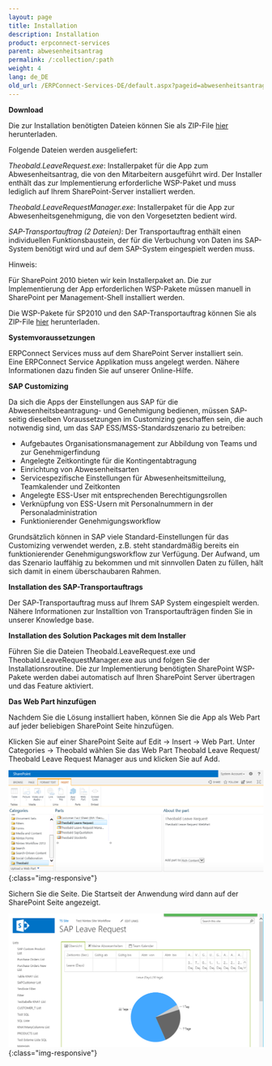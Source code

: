 ```yaml
---
layout: page
title: Installation
description: Installation
product: erpconnect-services
parent: abwesenheitsantrag
permalink: /:collection/:path
weight: 4
lang: de_DE
old_url: /ERPConnect-Services-DE/default.aspx?pageid=abwesenheitsantrag-install
---
```


**Download**

Die zur Installation benötigten Dateien können Sie als ZIP-File [hier](https://my.theobald-software.com/files/ECS/Theobald.LeaveRequest.zip) herunterladen.

Folgende Dateien werden ausgeliefert:

*Theobald.LeaveRequest.exe*: Installerpaket für die App zum Abwesenheitsantrag, die von den Mitarbeitern ausgeführt wird. Der Installer enthält das zur Implementierung erforderliche WSP-Paket und muss lediglich auf Ihrem SharePoint-Server installiert werden.  

*Theobald.LeaveRequestManager.exe*: Installerpaket für die App zur Abwesenheitsgenehmigung, die von den Vorgesetzten bedient wird. 

*SAP-Transportauftrag (2 Dateien)*: Der Transportauftrag enthält einen individuellen Funktionsbaustein, der für die Verbuchung von Daten ins SAP-System benötigt wird und auf dem SAP-System eingespielt werden muss.

Hinweis: 

Für SharePoint 2010 bieten wir kein Installerpaket an. Die zur Implementierung der App erforderlichen WSP-Pakete müssen manuell in SharePoint per Management-Shell installiert werden. 

Die WSP-Pakete für SP2010 und den SAP-Transportauftrag können Sie als ZIP-File [hier](https://my.theobald-software.com/files/ECS/Theobald.LeaveRequestSP2010.zip) herunterladen.  


**Systemvoraussetzungen** 

ERPConnect Services muss auf dem SharePoint Server installiert sein.<br>
Eine ERPConnect Service Applikation muss angelegt werden. Nähere Informationen dazu finden Sie auf unserer Online-Hilfe.   


**SAP Customizing**

Da sich die Apps der Einstellungen aus SAP für die Abwesenheitsbeantragung- und Genehmigung bedienen, müssen SAP-seitig dieselben Voraussetzungen im Customizing geschaffen sein, die auch notwendig sind, um das SAP ESS/MSS-Standardszenario zu betreiben:

- Aufgebautes Organisationsmanagement zur Abbildung von Teams und zur Genehmigerfindung
- Angelegte Zeitkontingte für die Kontingentabtragung 
- Einrichtung von Abwesenheitsarten
- Servicespezifische Einstellungen für Abwesenheitsmitteilung, Teamkalender und Zeitkonten
- Angelegte ESS-User mit entsprechenden Berechtigungsrollen
- Verknüpfung von ESS-Usern mit Personalnummern in der Personaladministration 
- Funktionierender Genehmigungsworkflow

Grundsätzlich können in SAP viele Standard-Einstellungen für das Customizing verwendet werden, z.B. steht standardmäßig bereits ein funktionierender Genehmigungsworkflow zur Verfügung. Der Aufwand, um das Szenario lauffähig zu bekommen und mit sinnvollen Daten zu füllen, hält sich damit in einem überschaubaren Rahmen.


**Installation des SAP-Transportauftrags** 

Der SAP-Transportauftrag muss auf Ihrem SAP System eingespielt werden. Nähere Informationen zur Installtion von Transportaufträgen finden Sie in unserer Knowledge base.


**Installation des Solution Packages mit dem Installer** 

Führen Sie die Dateien Theobald.LeaveRequest.exe und Theobald.LeaveRequestManager.exe aus und folgen Sie der Installationsroutine. 
Die zur Implementierung benötigten SharePoint WSP-Pakete werden dabei automatisch auf Ihren SharePoint Server übertragen und das Feature aktiviert. 


**Das Web Part hinzufügen** 

Nachdem Sie die Lösung installiert haben, können Sie die App als Web Part auf jeder beliebigen SharePoint Seite hinzufügen.   

Klicken Sie auf einer SharePoint Seite auf Edit -> Insert -> Web Part. Unter Categories -> Theobald  wählen Sie das Web Part Theobald Leave Request/ Theobald Leave Request Manager aus und klicken Sie auf Add.

![bia-install-01](/img/content/bia-install-01.png){:class="img-responsive"}

Sichern Sie die Seite. Die Startseit der Anwendung wird dann auf der SharePoint Seite angezeigt. 

![bia-install-02](/img/content/bia-install-02.png){:class="img-responsive"}

